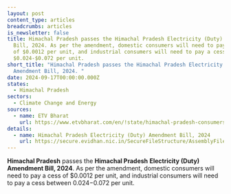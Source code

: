```yaml
---
layout: post
content_type: articles
breadcrumbs: articles
is_newsletter: false
title: Himachal Pradesh passes the Himachal Pradesh Electricity (Duty) Amendment
  Bill, 2024. As per the amendment, domestic consumers will need to pay a cess
  of $0.0012 per unit, and industrial consumers will need to pay a cess between
  $0.024-$0.072 per unit.
short_title: "Himachal Pradesh passes the Himachal Pradesh Electricity (Duty)
  Amendment Bill, 2024. "
date: 2024-09-17T00:00:00.000Z
states:
  - Himachal Pradesh
sectors:
  - Climate Change and Energy
sources:
  - name: ETV Bharat
    url: https://www.etvbharat.com/en/!state/himachal-pradesh-consumers-set-to-pay-higher-power-bills-as-sukhu-govt-proposes-cow-environment-cess-under-himachal-pradesh-electricity-duty-amendment-bill-2024-enn24091003845
details:
  - name: Himachal Pradesh Electricity (Duty) Amendment Bill, 2024
    url: https://secure.evidhan.nic.in/SecureFileStructure/AssemblyFiles/14/6/20240910/Documents/4_1_1.pdf
---
```

**Himachal Pradesh** passes the **Himachal Pradesh** **Electricity (Duty) Amendment Bill, 2024**. As per the amendment, domestic consumers will need to pay a cess of $0.0012 per unit, and industrial consumers will need to pay a cess between $0.024-$0.072 per unit. [](https://secure.evidhan.nic.in/SecureFileStructure/AssemblyFiles/14/6/20240910/Documents/4_1_1.pdf)
